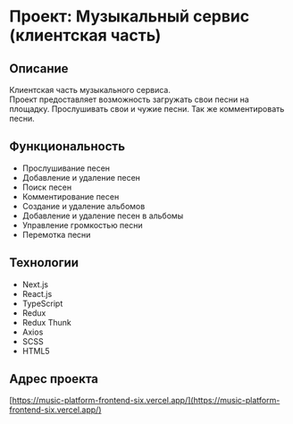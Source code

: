 # Проект: Музыкальный сервис (клиентская часть)

## Описание
Клиентская часть музыкального сервиса.  
Проект предоставляет возможность загружать свои песни на площадку. Прослушивать свои и чужие песни. Так же комментировать песни.

## Функциональность
* Прослушивание песен
* Добавление и удаление песен
* Поиск песен
* Комментирование песен
* Создание и удаление альбомов
* Добавление и удаление песен в альбомы
* Управление громкостью песни
* Перемотка песни

## Технологии
* Next.js
* React.js
* TypeScript
* Redux
* Redux Thunk
* Axios
* SCSS
* HTML5

## Адрес проекта
[https://music-platform-frontend-six.vercel.app/](https://music-platform-frontend-six.vercel.app/)
